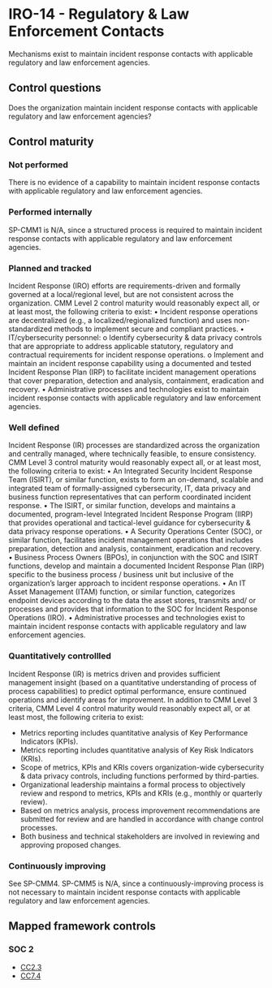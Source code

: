 # IRO-14 - Regulatory & Law Enforcement Contacts
Mechanisms exist to maintain incident response contacts with applicable regulatory and law enforcement agencies. 
## Control questions
Does the organization maintain incident response contacts with applicable regulatory and law enforcement agencies? 
## Control maturity
### Not performed
There is no evidence of a capability to maintain incident response contacts with applicable regulatory and law enforcement agencies. 
### Performed internally
SP-CMM1 is N/A, since a structured process is required to maintain incident response contacts with applicable regulatory and law enforcement agencies. 
### Planned and tracked
Incident Response (IRO) efforts are requirements-driven and formally governed at a local/regional level, but are not consistent across the organization. CMM Level 2 control maturity would reasonably expect all, or at least most, the following criteria to exist:
•	Incident response operations are decentralized (e.g., a localized/regionalized function) and uses non-standardized methods to implement secure and compliant practices.
•	IT/cybersecurity personnel:
o	Identify cybersecurity & data privacy controls that are appropriate to address applicable statutory, regulatory and contractual requirements for incident response operations. 
o	Implement and maintain an incident response capability using a documented and tested Incident Response Plan (IRP) to facilitate incident management operations that cover preparation, detection and analysis, containment, eradication and recovery.
•	Administrative processes and technologies exist to maintain incident response contacts with applicable regulatory and law enforcement agencies. 
### Well defined
Incident Response (IR) processes are standardized across the organization and centrally managed, where technically feasible, to ensure consistency. CMM Level 3 control maturity would reasonably expect all, or at least most, the following criteria to exist:
•	An Integrated Security Incident Response Team (ISIRT), or similar function, exists to form an on-demand, scalable and integrated team of formally-assigned cybersecurity, IT, data privacy and business function representatives that can perform coordinated incident response.
•	The ISIRT, or similar function, develops and maintains a documented, program-level Integrated Incident Response Program (IIRP) that provides operational and tactical-level guidance for cybersecurity & data privacy response operations.
•	A Security Operations Center (SOC), or similar function, facilitates incident management operations that includes preparation, detection and analysis, containment, eradication and recovery.
•	Business Process Owners (BPOs), in conjunction with the SOC and ISIRT functions, develop and maintain a documented Incident Response Plan (IRP) specific to the business process / business unit but inclusive of the organization’s larger approach to incident response operations.
•	An IT Asset Management (ITAM) function, or similar function, categorizes endpoint devices according to the data the asset stores, transmits and/ or processes and provides that information to the SOC for Incident Response Operations (IRO).
•	Administrative processes and technologies exist to maintain incident response contacts with applicable regulatory and law enforcement agencies. 
### Quantitatively controllled
Incident Response (IR) is metrics driven and provides sufficient management insight (based on a quantitative understanding of process of process capabilities) to predict optimal performance, ensure continued operations and identify areas for improvement. In addition to CMM Level 3 criteria, CMM Level 4 control maturity would reasonably expect all, or at least most, the following criteria to exist:
- 	Metrics reporting includes quantitative analysis of Key Performance Indicators (KPIs).
- 	Metrics reporting includes quantitative analysis of Key Risk Indicators (KRIs).
- 	Scope of metrics, KPIs and KRIs covers organization-wide cybersecurity & data privacy controls, including functions performed by third-parties.
- 	Organizational leadership maintains a formal process to objectively review and respond to metrics, KPIs and KRIs (e.g., monthly or quarterly review).
- 	Based on metrics analysis, process improvement recommendations are submitted for review and are handled in accordance with change control processes.
- 	Both business and technical stakeholders are involved in reviewing and approving proposed changes.
### Continuously improving
See SP-CMM4. SP-CMM5 is N/A, since a continuously-improving process is not necessary to maintain incident response contacts with applicable regulatory and law enforcement agencies. 
## Mapped framework controls
### SOC 2
- [CC2.3](../soc2/cc23.md)
- [CC7.4](../soc2/cc74.md)